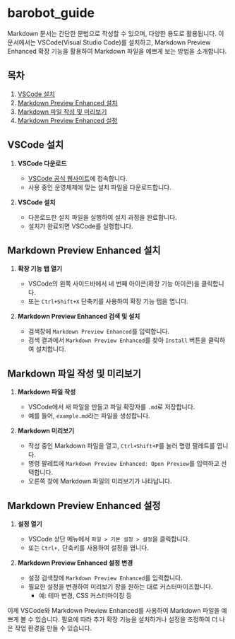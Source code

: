 # barobot_guide
Markdown 문서는 간단한 문법으로 작성할 수 있으며, 다양한 용도로 활용됩니다. 이 문서에서는 VSCode(Visual Studio Code)를 설치하고, Markdown Preview Enhanced 확장 기능을 활용하여 Markdown 파일을 예쁘게 보는 방법을 소개합니다.

## 목차
1. [VSCode 설치](#vscode-설치)
2. [Markdown Preview Enhanced 설치](#markdown-preview-enhanced-설치)
3. [Markdown 파일 작성 및 미리보기](#markdown-파일-작성-및-미리보기)
4. [Markdown Preview Enhanced 설정](#markdown-preview-enhanced-설정)

## VSCode 설치

1. **VSCode 다운로드**
   - [VSCode 공식 웹사이트](https://code.visualstudio.com/)에 접속합니다.
   - 사용 중인 운영체제에 맞는 설치 파일을 다운로드합니다.

2. **VSCode 설치**
   - 다운로드한 설치 파일을 실행하여 설치 과정을 완료합니다.
   - 설치가 완료되면 VSCode를 실행합니다.

## Markdown Preview Enhanced 설치

1. **확장 기능 탭 열기**
   - VSCode의 왼쪽 사이드바에서 네 번째 아이콘(확장 기능 아이콘)을 클릭합니다.
   - 또는 `Ctrl+Shift+X` 단축키를 사용하여 확장 기능 탭을 엽니다.

2. **Markdown Preview Enhanced 검색 및 설치**
   - 검색창에 `Markdown Preview Enhanced`를 입력합니다.
   - 검색 결과에서 `Markdown Preview Enhanced`를 찾아 `Install` 버튼을 클릭하여 설치합니다.

## Markdown 파일 작성 및 미리보기

1. **Markdown 파일 작성**
   - VSCode에서 새 파일을 만들고 파일 확장자를 `.md`로 저장합니다.
   - 예를 들어, `example.md`라는 파일을 생성합니다.

2. **Markdown 미리보기**
   - 작성 중인 Markdown 파일을 열고, `Ctrl+Shift+P`를 눌러 명령 팔레트를 엽니다.
   - 명령 팔레트에 `Markdown Preview Enhanced: Open Preview`를 입력하고 선택합니다.
   - 오른쪽 창에 Markdown 파일의 미리보기가 나타납니다.

## Markdown Preview Enhanced 설정

1. **설정 열기**
   - VSCode 상단 메뉴에서 `파일 > 기본 설정 > 설정`을 클릭합니다.
   - 또는 `Ctrl+,` 단축키를 사용하여 설정을 엽니다.

2. **Markdown Preview Enhanced 설정 변경**
   - 설정 검색창에 `Markdown Preview Enhanced`를 입력합니다.
   - 필요한 설정을 변경하여 미리보기 창을 원하는 대로 커스터마이즈합니다.
     - 예: 테마 변경, CSS 커스터마이징 등

이제 VSCode와 Markdown Preview Enhanced를 사용하여 Markdown 파일을 예쁘게 볼 수 있습니다. 필요에 따라 추가 확장 기능을 설치하거나 설정을 조정하여 더 나은 작업 환경을 만들 수 있습니다.
